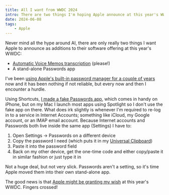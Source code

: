 ```yaml
---
title: All I want from WWDC 2024
intro: There are two things I'm hoping Apple announce at this year's WWDC, and one of them is a stand-alone Passwords app.
date: 2024-06-08
tags:
    - Apple
---
```


Never mind all the hype around AI, there are only really two things I want Apple to announce as additions to their software offering at this year's WWDC:

- [Automatic Voice Memos transcription](/blog/if-only-apples-voice-memos-did-transcription) (please!)
- A stand-alone Passwords app

I've been [using Apple's built-in password manager for a couple of years](/blog/i-deleted-1password) now and it has been nothing if not reliable, but every now and then I encounter a hurdle.

Using Shortcuts, [I made a fake Passwords app](https://www.icloud.com/shortcuts/73729e64eab14dbf99b5fd74e7e41913), which comes in handy on iPhone, but on my Mac I launch most apps using Spotlight so I don't use the fake app on there. What does irk slightly is whenever I'm required to re-log in to a service in Internet Accounts; something like iCloud, my Google account, or an IMAP email account. Because Internet accounts and Passwords both live inside the same app (Settings) I have to:

1. Open Settings → Passwords on a different device
2. Copy the password I need (which puts it in my [Universal Clipboard](https://support.apple.com/en-us/102430))
3. Paste it into the password field
4. Back on my other device, get the one-time code and either copy/paste it in similar fashion or just type it in

Not a huge deal, but not very slick. Passwords aren't a setting, so it's time Apple moved them into their own stand-alone app.

The good news is that [Apple might be granting my wish](https://daringfireball.net/linked/2024/06/06/gurman-passwords-app) at this year's WWDC. Fingers crossed!
